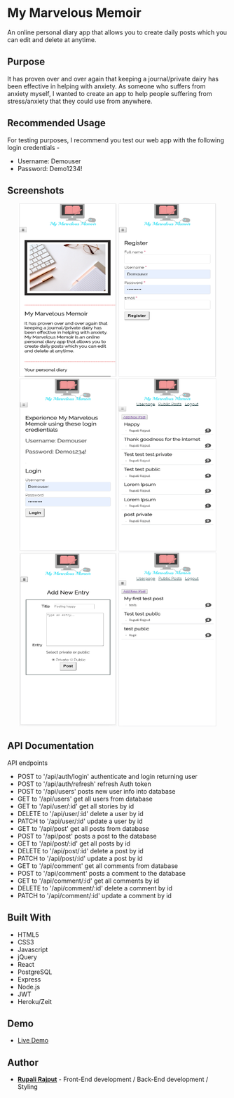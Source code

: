 # My Marvelous Memoir

An online personal diary app that allows you to create daily posts which you can edit and delete at anytime.

## Purpose

It has proven over and over again that keeping a journal/private dairy has been effective in helping with anxiety. As someone who suffers from anxiety myself, I wanted to create an app to help people suffering from stress/anxiety that they could use from anywhere.

## Recommended Usage

For testing purposes, I recommend you test our web app with the following login credentials -

- Username: Demouser
- Password: Demo1234!

## Screenshots

<p align="center">
  <img width="223" height="395.5" src="assets\landingpage.PNG">
  <img width="223" height="395.5" src=assets\registerpage.PNG">
  <img width="223" height="395.5" src="assets\loginpage.png">
  <img width="223" height="395.5" src="assets\userpage.png">
  <img width="223" height="395.5" src="assets\addnewentrypage.PNG">
  <img width="223" height="395.5" src="assets\publicpostpage.png">
</p>

## API Documentation

API endpoints

- POST to '/api/auth/login' authenticate and login returning user
- POST to '/api/auth/refresh' refresh Auth token
- POST to '/api/users' posts new user info into database
- GET to '/api/users' get all users from database
- GET to '/api/user/:id' get all stories by id
- DELETE to '/api/user/:id' delete a user by id
- PATCH to '/api/user/:id' update a user by id
- GET to '/api/post' get all posts from database
- POST to '/api/post' posts a post to the database
- GET to '/api/post/:id' get all posts by id
- DELETE to '/api/post/:id' delete a post by id
- PATCH to '/api/post/:id' update a post by id
- GET to '/api/comment' get all comments from database
- POST to '/api/comment' posts a comment to the database
- GET to '/api/comment/:id' get all comments by id
- DELETE to '/api/comment/:id' delete a comment by id
- PATCH to '/api/comment/:id' update a comment by id

## Built With

- HTML5
- CSS3
- Javascript
- jQuery
- React
- PostgreSQL
- Express
- Node.js
- JWT
- Heroku/Zeit

## Demo

- [Live Demo](https://mymarvelousmemoir.now.sh/)

## Author

- [**Rupali Rajput**](https://github.com/RupiR) - Front-End development / Back-End development / Styling
